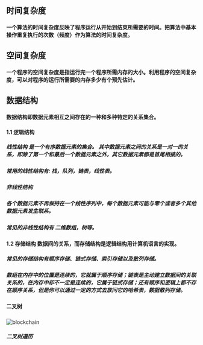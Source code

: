 ## 时间复杂度
#### 一个算法的时间复杂度反映了程序运行从开始到结束所需要的时间。把算法中基本操作重复执行的次数（频度）作为算法的时间复杂度。
## 空间复杂度
#### 一个程序的空间复杂度是指运行完一个程序所需内存的大小。利用程序的空间复杂度，可以对程序的运行所需要的内存多少有个预先估计。 

## 数据结构
#### 数据结构即数据元素相互之间存在的一种和多种特定的关系集合。

#### 1.1 逻辑结构  
#####  线性结构  是一个有序数据元素的集合。 其中数据元素之间的关系是一对一的关系，即除了第一个和最后一个数据元素之外，其它数据元素都是首尾相接的。
##### 常用的线性结构有: 栈，队列，链表，线性表。
##### 非线性结构
##### 各个数据元素不再保持在一个线性序列中，每个数据元素可能与零个或者多个其他数据元素发生联系。
##### 常见的非线性结构有 二维数组，树等。

#### 1.2 存储结构  数据间的关系，而存储结构是逻辑结构用计算机语言的实现。
##### 常见的存储结构有顺序存储、链式存储、索引存储以及散列存储。
##### 数组在内存中的位置是连续的，它就属于顺序存储；链表是主动建立数据间的关联关系的，在内存中却不一定是连续的，它属于链式存储；还有顺序和逻辑上都不存在顺序关系，但是你可以通过一定的方式去放问它的哈希表，数据散列存储。

#### 二叉树
#####
![blockchain](https://p1-jj.byteimg.com/tos-cn-i-t2oaga2asx/gold-user-assets/2019/8/20/16cac3541c238d9b~tplv-t2oaga2asx-watermark.awebp "二叉树")

#####  二叉树遍历
